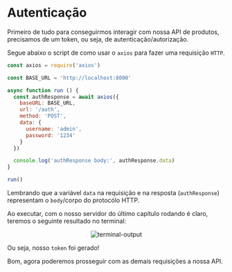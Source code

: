 # Autenticação

Primeiro de tudo para conseguirmos interagir com nossa API de produtos, precisamos de um token, ou seja, de autenticação/autorização.

Segue abaixo o script de como usar o `axios` para fazer uma requisição `HTTP`.

```javascript
const axios = require('axios')

const BASE_URL = 'http://localhost:8000'

async function run () {
  const authResponse = await axios({
    baseURL: BASE_URL,
    url: '/auth',
    method: 'POST',
    data: {
      username: 'admin',
      password: '1234'
    }
  })

  console.log('authResponse body:', authResponse.data)
}

run()
```

Lembrando que a variável `data` na requisição e na resposta (`authResponse`) representam o `body`/corpo do protocólo HTTP.

Ao executar, com o nosso servidor do último capítulo rodando é claro, teremos o seguinte resultado no terminal:

<p align="center">
  <img src="https://user-images.githubusercontent.com/15306309/56465088-4050e680-63cd-11e9-9c92-f418bfd3c97c.png" alt="terminal-output" />
</p>

Ou seja, nosso `token` foi gerado!

Bom, agora poderemos prosseguir com as demais requisições a nossa API.

